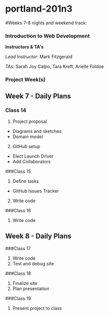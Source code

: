 # portland-201n3
#Weeks 7-8 nights and weekend track:
### Introduction to Web Development
**Instructors & TA's**

*Lead Instructor*: Mark Fitzgerald

*TAs*: 
Sarah Joy Calpo,
Tara Kreft,
Arielle Foldoe

### Project Week(s)

## Week 7 - Daily Plans
### Class 14
1. Project proposal
 - Diagrams and sketches
 - Domain model
2. GitHub setup
 - Elect Launch Driver
 - Add Collaborators

###Class 15
1. Define tasks
 - GitHub Issues Tracker
2. Write code

###Class 16
1. Write code

## Week 8 - Daily Plans
###Class 17
1. Write code
2. Test and debug site

###Class 18
1. Finalize site
2. Plan presentation

###Class 19
1. Present project to class
